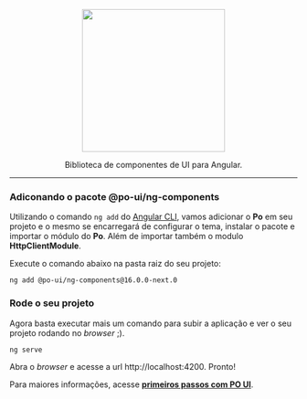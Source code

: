 <p align="center">
  <a href="https://po-ui.io">
    <img width="250" src="https://po-ui.io/assets/po-logos/po_black_txt.png">
  </a>
</p>

<div align="center">

Biblioteca de componentes de UI para Angular.

</div>

---

### Adiconando o pacote @po-ui/ng-components

Utilizando o comando `ng add` do [Angular CLI](https://cli.angular.io/), vamos adicionar o **Po** em seu projeto e o mesmo se encarregará de configurar o tema, instalar o pacote e importar o módulo do **Po**. Além de importar também o modulo **HttpClientModule**.

Execute o comando abaixo na pasta raiz do seu projeto:

```
ng add @po-ui/ng-components@16.0.0-next.0
```


### Rode o seu projeto

Agora basta executar mais um comando para subir a aplicação e ver o seu projeto rodando no *browser* ;).

```
ng serve
```

Abra o *browser* e acesse a url http://localhost:4200. Pronto!


Para maiores informações, acesse **[primeiros passos com PO UI](https://po-ui.io/guides/getting-started)**.
